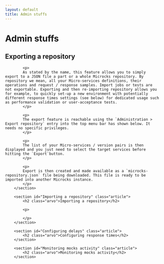 ```yaml
---
layout: default
title: Admin stuffs
---
```


<div class="content">
	<div class="jumbotron clearfix">
		<div class="container">
       <h1 class="page-title arvo">Admin stuffs</h1>
    </div>
	</div>
  <div class="container">
		<section id="Exporting a repository" class="article">
			<h2 class="arvo">Exporting a repository</h2>

			<p>
			As stated by the name, this feature allows you to simply export to a JSON file a part or a whole Microcks repository. By repository we mean, all your Micro-services definitions, their operations and request / response samples. Import jobs or tests are not exportable. Exporting and then re-importing repository allows you for example, to quickly set-up a new environment with potentially different response times settings (see below) for dedicated usage such as performance validation or user-acceptance tests.
			</p>

			<p>
			The export feature is reachable using the `Administration > Export repository` entry into the top menu bar has shown below. It needs no specific privileges.
			</p>

			<p>
			The list of your Micro-services / version pairs is then displayed and you just need to select the target services before hitting the `Export`button.
			</p>

			<p>
			Export is then created and made available as a `microcks-repository.json` file being downloaded. This file is ready to be imported into another Microcks instance.
			</p>
		</section>

		<section id="Importing a repository" class="article">
			<h2 class="arvo">Importing a repository</h2>

			<p>

			</p>
		</section>

		<section id="Configuring delays" class="article">
			<h2 class="arvo">Configuring response times</h2>
		</section>

		<section id="Monitoring mocks activity" class="article">
			<h2 class="arvo">Monitoring mocks activity</h2>
		</section>
  </div>
</div>

